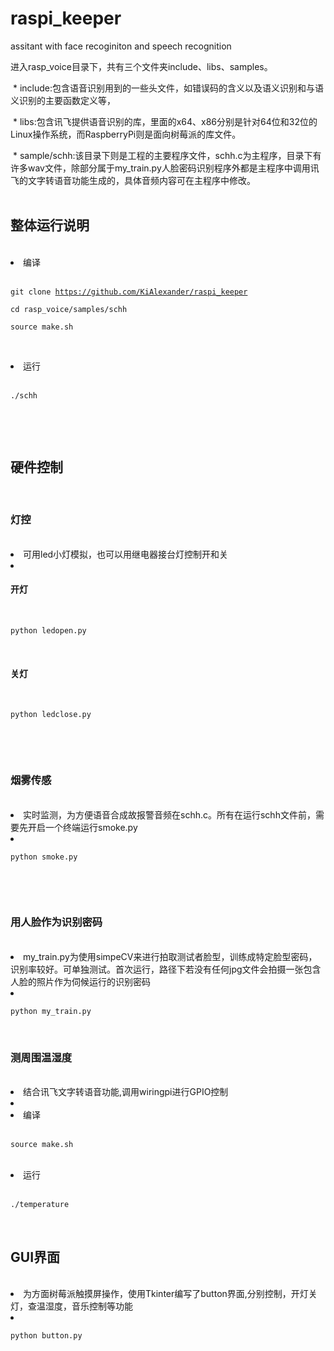 # raspi_keeper
assitant with face recoginiton and speech recognition 

  

  进入rasp_voice目录下，共有三个文件夹include、libs、samples。
  
  * include:包含语音识别用到的一些头文件，如错误码的含义以及语义识别和与语义识别的主要函数定义等，
  
  * libs:包含讯飞提供语音识别的库，里面的x64、x86分别是针对64位和32位的Linux操作系统，而RaspberryPi则是面向树莓派的库文件。
  
  * sample/schh:该目录下则是工程的主要程序文件，schh.c为主程序，目录下有许多wav文件，除部分属于my_train.py人脸密码识别程序外都是主程序中调用讯飞的文字转语音功能生成的，具体音频内容可在主程序中修改。
  <br>
  <h2>整体运行说明</h2>
  <li>编译</li>
  <pre><code>git clone https://github.com/KiAlexander/raspi_keeper</code></pre>
  <pre><code>cd rasp_voice/samples/schh</code></pre>
  <pre><code>source make.sh</code></pre>
  <li>运行</li>
  <pre><code>./schh</code></pre>
  <br>
  
  <h2>硬件控制</h2>
  
  <h3>灯控</h3>
  <li>可用led小灯模拟，也可以用继电器接台灯控制开和关<li> 
  <h4>开灯</h4>
  <pre><code>python ledopen.py</code></pre>
  <h4>关灯</h4>
  <pre><code>python ledclose.py</code></pre>
  <br>
  
  <h3>烟雾传感</h3>
  <li>实时监测，为方便语音合成故报警音频在schh.c。所有在运行schh文件前，需要先开启一个终端运行smoke.py<li> 
  <pre><code>python smoke.py</code></pre>
  <br>
  
  <h3> 用人脸作为识别密码</h3>
  <li>my_train.py为使用simpeCV来进行拍取测试者脸型，训练成特定脸型密码，识别率较好。可单独测试。首次运行，路径下若没有任何jpg文件会拍摄一张包含人脸的照片作为伺候运行的识别密码<li> 
  <pre><code>python my_train.py</code></pre>
  
  <h3> 测周围温湿度</h3>
  <li>结合讯飞文字转语音功能,调用wiringpi进行GPIO控制<li> 
   <li>编译</li>
  <pre><code>source make.sh</code></pre>
   <li>运行</li>
  <pre><code>./temperature</code></pre>
  
  <br>
  <h2>GUI界面</h2>
  <li>为方面树莓派触摸屏操作，使用Tkinter编写了button界面,分别控制，开灯关灯，查温湿度，音乐控制等功能<li> 
  <pre><code>python button.py</code></pre>
  
  
